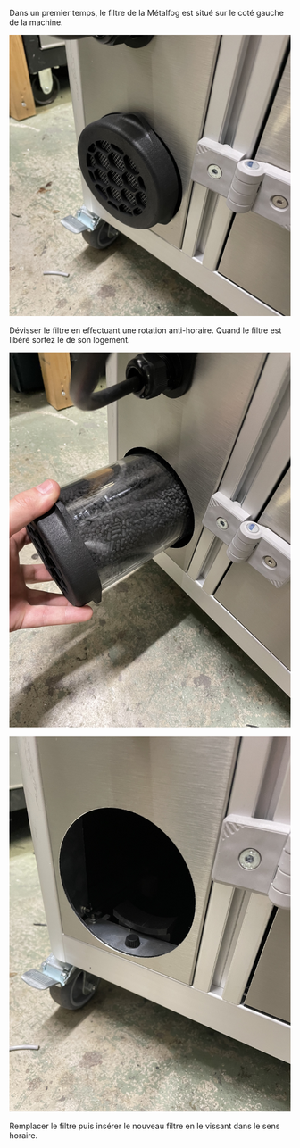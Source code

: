 Dans un premier temps, le filtre de la Métalfog est situé sur le coté gauche de la machine.

![Metalfog filter](0.jpg)

Dévisser le filtre en effectuant une rotation anti-horaire. Quand le filtre est libéré sortez le de son logement.

![Metalfog filter](1.jpg)

![Metalfog filter](2.jpg)

Remplacer le filtre puis insérer le nouveau filtre en le vissant dans le sens horaire.
